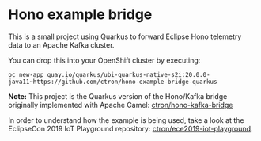 # Hono example bridge

This is a small project using Quarkus to forward Eclipse Hono telemetry data to an
Apache Kafka cluster.

You can drop this into your OpenShift cluster by executing:

    oc new-app quay.io/quarkus/ubi-quarkus-native-s2i:20.0.0-java11~https://github.com/ctron/hono-example-bridge-quarkus

**Note:** This project is the Quarkus version of the Hono/Kafka bridge
          originally implemented with Apache Camel: [ctron/hono-kafka-bridge](https://github.com/ctron/hono-kafka-bridge)

In order to understand how the example is being used, take a look at the
EclipseCon 2019 IoT Playground repository: [ctron/ece2019-iot-playground](https://github.com/ctron/ece2019-iot-playground).
